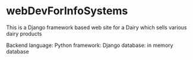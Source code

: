 # webDevForInfoSystems

This is a Django framework based web site for a Dairy which sells various dairy products

Backend language: Python
framework: Django
database: in memory database